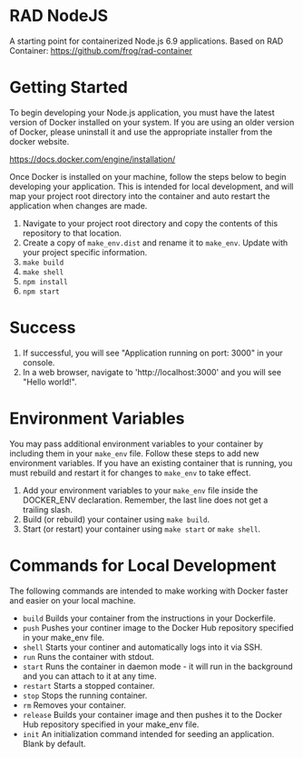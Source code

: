 # RAD NodeJS
A starting point for containerized Node.js 6.9 applications.  Based on RAD Container:  https://github.com/frog/rad-container

# Getting Started
To begin developing your Node.js application, you must have the latest version of Docker installed on your system.  If you are using an older version of Docker, please uninstall it and use the appropriate installer from the docker website.

https://docs.docker.com/engine/installation/

Once Docker is installed on your machine, follow the steps below to begin developing your application.  This is intended for local development, and will map your project root directory into the container and auto restart the application when changes are made.

1.  Navigate to your project root directory and copy the contents of this repository to that location.
2.  Create a copy of `make_env.dist` and rename it to `make_env`.  Update with your project specific information.
3.  `make build`
4.  `make shell`
5.  `npm install`
6.  `npm start`

# Success
1.  If successful, you will see "Application running on port: 3000" in your console.
2.  In a web browser, navigate to 'http://localhost:3000' and you will see "Hello world!".

# Environment Variables
You may pass additional environment variables to your container by including them in your `make_env` file.  Follow these steps to add new environment variables.  If you have an existing container that is running, you must rebuild and restart it for changes to `make_env` to take effect.

1.  Add your environment variables to your `make_env` file inside the DOCKER_ENV declaration.  Remember, the last line does not get a trailing slash.
2.  Build (or rebuild) your container using `make build`.
3.  Start (or restart) your container using `make start` or `make shell`.

# Commands for Local Development
The following commands are intended to make working with Docker faster and easier on your local machine.

- `build` Builds your container from the instructions in your Dockerfile.
- `push` Pushes your continer image to the Docker Hub repository specified in your make_env file.
- `shell` Starts your continer and automatically logs into it via SSH.
- `run`  Runs the container with stdout.
- `start` Runs the container in daemon mode - it will run in the background and you can attach to it at any time.
- `restart` Starts a stopped container.
- `stop` Stops the running container.
- `rm` Removes your container.
- `release` Builds your container image and then pushes it to the Docker Hub repository specified in your make_env file.
- `init` An initialization command intended for seeding an application.  Blank by default.